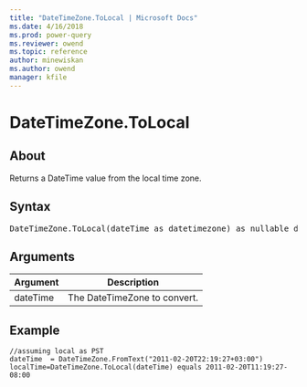 ```yaml
---
title: "DateTimeZone.ToLocal | Microsoft Docs"
ms.date: 4/16/2018
ms.prod: power-query
ms.reviewer: owend
ms.topic: reference
author: minewiskan
ms.author: owend
manager: kfile
---
```

# DateTimeZone.ToLocal

  
## About  
Returns a DateTime value from the local time zone.  
  
## Syntax

<pre>
DateTimeZone.ToLocal(dateTime as datetimezone) as nullable datetimezone  
</pre>
  
## Arguments  
  
|Argument|Description|  
|------------|---------------|  
|dateTime|The DateTimeZone to convert.|  
  
## Example  
  
```powerquery-m
//assuming local as PST   
dateTime  = DateTimeZone.FromText("2011-02-20T22:19:27+03:00")  
localTime=DateTimeZone.ToLocal(dateTime) equals 2011-02-20T11:19:27-08:00  
```  
